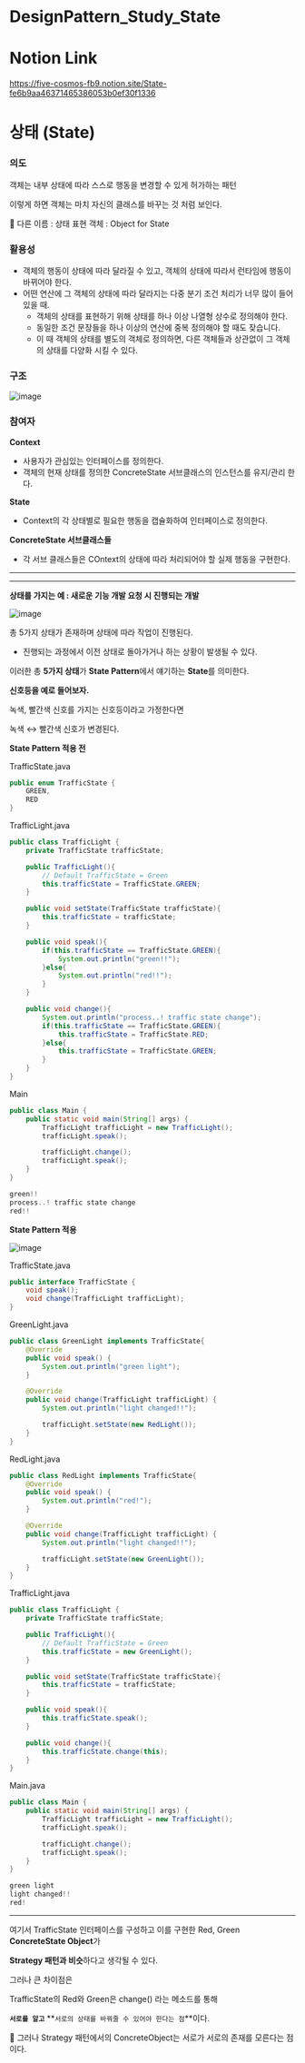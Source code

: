 # DesignPattern_Study_State

# Notion Link
https://five-cosmos-fb9.notion.site/State-fe6b9aa46371465386053b0ef30f1336

# 상태 (State)

### 의도

객체는 내부 상태에 따라 스스로 행동을 변경할 수 있게 허가하는 패턴

이렇게 하면 객체는 마치 자신의 클래스를 바꾸는 것 처럼 보인다.

<aside>
🎈 다른 이름 : 상태 표현 객체 : Object for State

</aside>

### 활용성

- 객체의 행동이 상태에 따라 달라질 수 있고, 객체의 상태에 따라서 런타임에 행동이 바뀌어야 한다.
- 어떤 연산에 그 객체의 상태에 따라 달라지는 다중 분기 조건 처리가 너무 많이 들어 있을 때.
    - 객체의 상태를 표현하기 위해 상태를 하나 이상 나열형 상수로 정의해야 한다.
    - 동일한 조건 문장들을 하나 이상의 연산에 중복 정의해야 할 때도 잦습니다.
    - 이 때 객체의 상태를 별도의 객체로 정의하면, 다른 객체들과 상관없이 그 객체의 상태를 다양화 시킬 수 있다.
    

### 구조

![image](https://user-images.githubusercontent.com/18654358/159111797-f59aff69-4625-45c2-b764-73cdcc0fd3ad.png)

### 참여자

**Context**

- 사용자가 관심있는 인터페이스를 정의한다.
- 객체의 현재 상태를 정의한 ConcreteState 서브클래스의 인스턴스를 유지/관리 한다.

**State**

- Context의 각 상태별로 필요한 행동을 캡슐화하여 인터페이스로 정의한다.

**ConcreteState 서브클래스들**

- 각 서브 클래스들은 COntext의 상태에 따라 처리되어야 할 실제 행동을 구현한다.

---

---

**상태를 가지는 예 : 새로운 기능 개발 요청 시 진행되는 개발**

![image](https://user-images.githubusercontent.com/18654358/159111803-c5c51179-06dc-4cd1-a29a-92de90df7d6b.png)

총 5가지 상태가 존재하며 상태에 따라 작업이 진행된다.

- 진행되는 과정에서 이전 상태로 돌아가거나 하는 상황이 발생될 수 있다.

이러한 총 **5가지 상태**가 **State Pattern**에서 얘기하는 **State**를 의미한다.

**신호등을 예로 들어보자.**

녹색, 빨간색 신호를 가지는 신호등이라고 가정한다면

녹색 ↔ 빨간색 신호가 변경된다.

**State Pattern 적용 전**

TrafficState.java

```java
public enum TrafficState {
    GREEN,
    RED
}
```

TrafficLight.java

```java
public class TrafficLight {
    private TrafficState trafficState;

    public TrafficLight(){
        // Default TrafficState = Green
        this.trafficState = TrafficState.GREEN;
    }

    public void setState(TrafficState trafficState){
        this.trafficState = trafficState;
    }

    public void speak(){
        if(this.trafficState == TrafficState.GREEN){
            System.out.println("green!!");
        }else{
            System.out.println("red!!");
        }
    }

    public void change(){
        System.out.println("process..! traffic state change");
        if(this.trafficState == TrafficState.GREEN){
            this.trafficState = TrafficState.RED;
        }else{
            this.trafficState = TrafficState.GREEN;
        }
    }
}
```

Main

```java
public class Main {
    public static void main(String[] args) {
        TrafficLight trafficLight = new TrafficLight();
        trafficLight.speak();

        trafficLight.change();
        trafficLight.speak();
    }
}
```

```java
green!!
process..! traffic state change
red!!
```

**State Pattern 적용**

![image](https://user-images.githubusercontent.com/18654358/159111816-3432b477-d9bd-4ded-b6a2-11245bac00be.png)

TrafficState.java

```java
public interface TrafficState {
    void speak();
    void change(TrafficLight trafficLight);
}
```

GreenLight.java

```java
public class GreenLight implements TrafficState{
    @Override
    public void speak() {
        System.out.println("green light");
    }

    @Override
    public void change(TrafficLight trafficLight) {
        System.out.println("light changed!!");

        trafficLight.setState(new RedLight());
    }
}
```

RedLight.java

```java
public class RedLight implements TrafficState{
    @Override
    public void speak() {
        System.out.println("red!");
    }

    @Override
    public void change(TrafficLight trafficLight) {
        System.out.println("light changed!!");

        trafficLight.setState(new GreenLight());
    }
}
```

TrafficLight.java

```java
public class TrafficLight {
    private TrafficState trafficState;

    public TrafficLight(){
        // Default TrafficState = Green
        this.trafficState = new GreenLight();
    }

    public void setState(TrafficState trafficState){
        this.trafficState = trafficState;
    }

    public void speak(){
        this.trafficState.speak();
    }

    public void change(){
        this.trafficState.change(this);
    }
}
```

Main.java

```java
public class Main {
    public static void main(String[] args) {
        TrafficLight trafficLight = new TrafficLight();
        trafficLight.speak();

        trafficLight.change();
        trafficLight.speak();
    }
}
```

```java
green light
light changed!!
red!
```

---

여기서 TrafficState 인터페이스를 구성하고 이를 구현한 Red, Green **ConcreteState Object**가 

**Strategy 패턴과 비슷**하다고 생각될 수 있다.

그러나 큰 차이점은

TrafficState의 Red와 Green은 change() 라는 메소드를 통해 

**`서로를 알고`** **`서로의 상태를 바꿔줄 수 있어야 한다는 점`**이다.

<aside>
🎈 그러나 Strategy 패턴에서의 ConcreteObject는 서로가 서로의 존재를 모른다는 점이다.

</aside>
